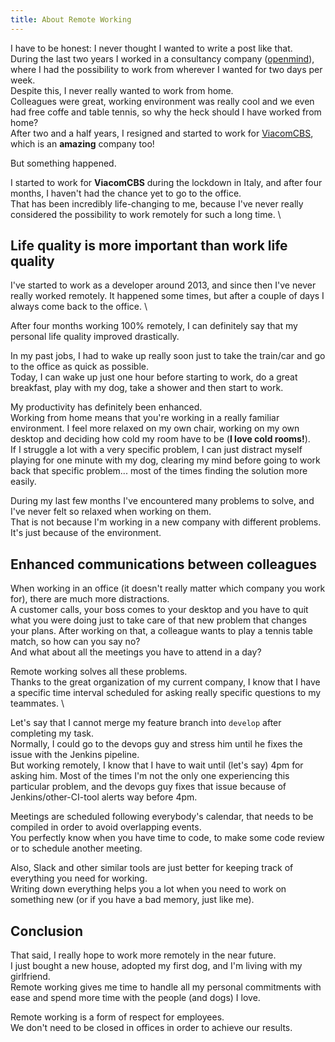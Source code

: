 ```yaml
---
title: About Remote Working
---
```


I have to be honest: I never thought I wanted to write a post like that. \
During the last two years I worked in a consultancy company ([openmind](http://openmindonline.it)), where I had the possibility to work from wherever I wanted for two days per week. \
Despite this, I never really wanted to work from home. \
Colleagues were great, working environment was really cool and we even had free coffe and table tennis, so why the heck should I have worked from home? \
After two and a half years, I resigned and started to work for [ViacomCBS](https://viacbs.com), which is an **amazing** company too!

But something happened.

I started to work for **ViacomCBS** during the lockdown in Italy, and after four months, I haven't had the chance yet to go to the office. \
That has been incredibly life-changing to me, because I've never really considered the possibility to work remotely for such a long time. \

## Life quality is more important than work life quality
I've started to work as a developer around 2013, and since then I've never really worked remotely. It happened some times, but after a couple of days I always come back to the office. \

After four months working 100% remotely, I can definitely say that my personal life quality improved drastically.

In my past jobs, I had to wake up really soon just to take the train/car and go to the office as quick as possible. \
Today, I can wake up just one hour before starting to work, do a great breakfast, play with my dog, take a shower and then start to work.

My productivity has definitely been enhanced. \
Working from home means that you're working in a really familiar environment. I feel more relaxed on my own chair, working on my own desktop and deciding how cold my room have to be (**I love cold rooms!**). \
If I struggle a lot with a very specific problem, I can just distract myself playing for one minute with my dog, clearing my mind before going to work back that specific problem... most of the times finding the solution more easily.

During my last few months I've encountered many problems to solve, and I've never felt so relaxed when working on them. \
That is not because I'm working in a new company with different problems. It's just because of the environment.

## Enhanced communications between colleagues
When working in an office (it doesn't really matter which company you work for), there are much more distractions. \
A customer calls, your boss comes to your desktop and you have to quit what you were doing just to take care of that new problem that changes your plans.
After working on that, a colleague wants to play a tennis table match, so how can you say no? \
And what about all the meetings you have to attend in a day?

Remote working solves all these problems. \
Thanks to the great organization of my current company, I know that I have a specific time interval scheduled for asking really specific questions to my teammates. \

Let's say that I cannot merge my feature branch into `develop` after completing my task. \
Normally, I could go to the devops guy and stress him until he fixes the issue with the Jenkins pipeline. \
But working remotely, I know that I have to wait until (let's say) 4pm for asking him. Most of the times I'm not the only one experiencing this particular problem, and the devops guy fixes that issue because of Jenkins/other-CI-tool alerts way before 4pm.

Meetings are scheduled following everybody's calendar, that needs to be compiled in order to avoid overlapping events. \
You perfectly know when you have time to code, to make some code review or to schedule another meeting.

Also, Slack and other similar tools are just better for keeping track of everything you need for working. \
Writing down everything helps you a lot when you need to work on something new (or if you have a bad memory, just like me).

## Conclusion
That said, I really hope to work more remotely in the near future. \
I just bought a new house, adopted my first dog, and I'm living with my girlfriend. \
Remote working gives me time to handle all my personal commitments with ease and spend more time with the people (and dogs) I love.

Remote working is a form of respect for employees. \
We don't need to be closed in offices in order to achieve our results.